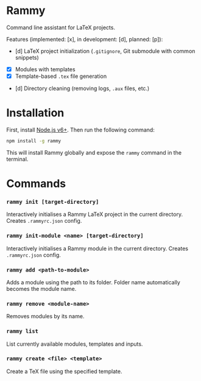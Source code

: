 # Rammy

Command line assistant for LaTeX projects.

Features (implemented: [x], in development: [d]️, planned: [p]):
* [d] LaTeX project initialization (`.gitignore`, Git submodule with common snippets)
* [x] Modules with templates
* [x] Template-based `.tex` file generation
* [d] Directory cleaning (removing logs, `.aux` files, etc.)

# Installation

First, install [Node.js v6+](https://nodejs.org/). Then run the following command:

```bash
npm install -g rammy
```

This will install Rammy globally and expose the `rammy` command in the terminal.

# Commands

### `rammy init [target-directory]`
Interactively initialises a Rammy LaTeX project in the current directory. Creates `.rammyrc.json` config.


### `rammy init-module <name> [target-directory]`
Interactively initialises a Rammy module in the current directory. Creates `.rammyrc.json` config.


### `rammy add <path-to-module>`
Adds a module using the path to its folder. Folder name automatically becomes the module name.


###  `rammy remove <module-name>`
Removes modules by its name.


### `rammy list`
List currently available modules, templates and inputs.


### `rammy create <file> <template>`
Create a TeX file using the specified template.
